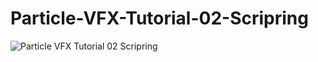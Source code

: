 # Particle-VFX-Tutorial-02-Scripring

![Particle VFX Tutorial 02 Scripring](.img/particle-vfx-tutorial-02-scripring.png.jpg)
